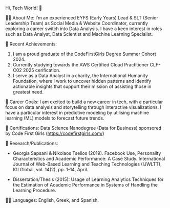 Hi, Tech World! 👋

👩‍🏫 About Me:
I’m an experienced EYFS (Early Years) Lead & SLT (Senior Leadership Team) as Social Media & Website Coordinator, currently exploring a career switch into Data Analysis. 
I have a keen interest in roles such as Data Analyst, Data Scientist and Machine Learning Specialist.

🥇 Recent Achievements:
1. I am a proud graduate of the CodeFirstGirls Degree Summer Cohort 2024.
2. Currently studying towards the AWS Certified Cloud Practitioner CLF-C02 2025 cerification.
3. I serve as a Data Analyst in a charity, the International Humanity Foundation, where I work to uncover hidden patterns and identify actionable insights that support their mission of assisting those in greatest need.

💼 Career Goals:
I am excited to build a new career in tech, with a particular focus on data analysis and storytelling through interactive visualizations.
I have a particular interest in predictive modeling by utilising machine learning (ML) models to forecast future trends.

🌴 Certifications: Data Science Nanodegree (Data for Business) sponsored by Code First Girls (https://codefirstgirls.com/)

🌱 Research/Publications:
- Georgia Sapsani & Nikolaos Tselios (2019). Facebook Use, Personality Characteristics and Academic Performance: A Case Study. International Journal of Web-Based Learning and Teaching Technologies (IJWLTT), IGI     Global, vol. 14(2), pp. 1-14, April.

- Dissertation/Thesis (2015): Usage of Learning Analytics Techniques for the Estimation of Academic Performance in Systems of Handling the Learning Procedure.

🧑‍🏫 Languages: English, Greek, and Spanish.

